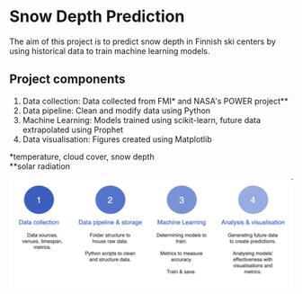 # Snow Depth Prediction
The aim of this project is to predict snow depth in Finnish ski centers by using historical data to train machine learning models.

## Project components
1. Data collection: Data collected from FMI* and NASA's POWER project**
2. Data pipeline: Clean and modify data using Python
3. Machine Learning: Models trained using scikit-learn, future data extrapolated using Prophet
4. Data visualisation: Figures created using Matplotlib

*temperature, cloud cover, snow depth<br>
**solar radiation

![figure1: project steps](https://github.com/vltnnx/Snow-Depth-Prediction/blob/main/fig/project_steps.png?raw=true)

